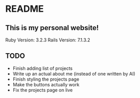 # README

## This is my personal website!

Ruby Version: 3.2.3
Rails Version: 7.1.3.2

## TODO
- Finish adding list of projects
- Write up an actual about me (instead of one written by AI)
- Finish styling the projects page
- Make the buttons actually work
- Fix the projects page on live
